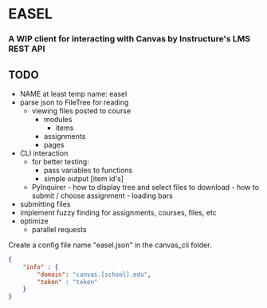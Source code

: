 # EASEL
### A WIP client for interacting with Canvas by Instructure's LMS REST API

## TODO

- NAME at least temp name: easel
- parse json to FileTree for reading
	- viewing files posted to course
		- modules
			- items
		- assignments
		- pages
- CLI interaction 
	- for better testing:
		- pass variables to functions
		- simple output [item id's]
	- PyInquirer
			- how to display tree and select files to download
			- how to submit / choose assignment
			- loading bars
- submitting files
- implement fuzzy finding for assignments, courses, files, etc
- optimize
	- parallel requests


Create a config file name "easel.json" in the canvas_cli folder.
```json
{
	"info" : {
		"domain": "canvas.[school].edu",
		"token" : "token"
	}
}
```




